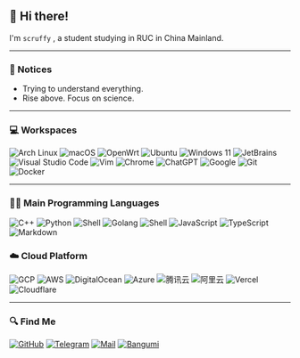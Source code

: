 ## 👋 Hi there!
I'm `scruffy` , a student studying in RUC in China Mainland.



---

### 📣 Notices
- Trying to understand everything.
- Rise above. Focus on science.


---

### 💻 Workspaces

![Arch Linux](https://img.shields.io/badge/Arch_Linux-1793D1?style=for-the-badge&logo=arch-linux&logoColor=white)
![macOS](https://img.shields.io/badge/macOS-%23999999.svg?style=for-the-badge&logo=apple&logoColor=white)
![OpenWrt](https://img.shields.io/badge/OpenWrt-%230060B8.svg?style=for-the-badge&logo=openwrt&logoColor=white)
![Ubuntu](https://img.shields.io/badge/Ubuntu-%23E95420.svg?style=for-the-badge&logo=ubuntu&logoColor=white)
![Windows 11](https://img.shields.io/badge/Windows%2011-%230078D6.svg?style=for-the-badge&logo=windows&logoColor=white)
![JetBrains](https://img.shields.io/badge/JetBrains-%23000000.svg?style=for-the-badge&logo=jetbrains&logoColor=white)
![Visual Studio Code](https://img.shields.io/badge/Visual%20Studio%20Code-%23007ACC.svg?style=for-the-badge&logo=visual-studio-code&logoColor=white)
![Vim](https://img.shields.io/badge/Vim-%23019733.svg?style=for-the-badge&logo=vim&logoColor=white)
![Chrome](https://img.shields.io/badge/Chrome-%234285F4.svg?style=for-the-badge&logo=google-chrome&logoColor=white)
![ChatGPT](https://img.shields.io/badge/ChatGPT-%233498DB.svg?style=for-the-badge&logo=openai&logoColor=white)
![Google](https://img.shields.io/badge/google-4285F4?style=for-the-badge&logo=google&logoColor=white)
![Git](https://img.shields.io/badge/git-%23F05033.svg?style=for-the-badge&logo=git&logoColor=white)
![Docker](https://img.shields.io/badge/Docker-%230db7ed.svg?style=for-the-badge&logo=docker&logoColor=white)



---

### 🧑‍💻 Main Programming Languages
![C++](https://img.shields.io/badge/c++-%2300599C.svg?style=for-the-badge&logo=c%2B%2B&logoColor=white)
![Python](https://img.shields.io/badge/python-3670A0?style=for-the-badge&logo=python&logoColor=ffdd54)
![Shell](https://img.shields.io/badge/shell-%23121011.svg?style=for-the-badge&logo=gnu-bash&logoColor=white)
![Golang](https://img.shields.io/badge/Go-%2300ADD8.svg?style=for-the-badge&logo=go&logoColor=white)
![Shell](https://img.shields.io/badge/Shell-%2389E051.svg?style=for-the-badge&logo=gnu-bash&logoColor=white)
![JavaScript](https://img.shields.io/badge/JavaScript-%23F7DF1E.svg?style=for-the-badge&logo=javascript&logoColor=black)
![TypeScript](https://img.shields.io/badge/TypeScript-%23007ACC.svg?style=for-the-badge&logo=typescript&logoColor=white)
![Markdown](https://img.shields.io/badge/markdown-%23000000.svg?style=for-the-badge&logo=markdown&logoColor=white)


### ☁️ Cloud Platform
![GCP](https://img.shields.io/badge/Google%20Cloud-%234285F4.svg?style=for-the-badge&logo=google-cloud&logoColor=white)
![AWS](https://img.shields.io/badge/Amazon%20AWS-%23232F3E.svg?style=for-the-badge&logo=amazon-aws&logoColor=white)
![DigitalOcean](https://img.shields.io/badge/DigitalOcean-%230080FF.svg?style=for-the-badge&logo=digitalocean&logoColor=white)
![Azure](https://img.shields.io/badge/Microsoft%20Azure-%230078D4.svg?style=for-the-badge&logo=microsoft-azure&logoColor=white)
![腾讯云](https://img.shields.io/badge/Tencent%20Cloud-%2300B5E2.svg?style=for-the-badge&logo=tencent-cloud&logoColor=white)
![阿里云](https://img.shields.io/badge/Alibaba%20Cloud-%23FF6A00.svg?style=for-the-badge&logo=alibaba-cloud&logoColor=white)
![Vercel](https://img.shields.io/badge/Vercel-000000?style=for-the-badge&logo=vercel&logoColor=white)
![Cloudflare](https://img.shields.io/badge/Cloudflare-F38020?style=for-the-badge&logo=Cloudflare&logoColor=white)


---

### 🔍 Find Me
[![GitHub](https://img.shields.io/badge/GitHub-100000?style=for-the-badge&logo=github&logoColor=white)](https://github.com/yishuiwang)
[![Telegram](https://img.shields.io/badge/Telegram-2CA5E0?style=for-the-badge&logo=telegram&logoColor=white)](https://t.me/zsbsdb)
[![Mail](https://img.shields.io/badge/Gmail-%23D14836.svg?style=for-the-badge&logo=gmail&logoColor=white)](mailto:yishuiwang163@gmail.com)
[![Bangumi](https://img.shields.io/badge/Bangumi-%23F09199.svg?style=for-the-badge&logo=bangumi&logoColor=white)](https://bangumi.tv/user/706633)


